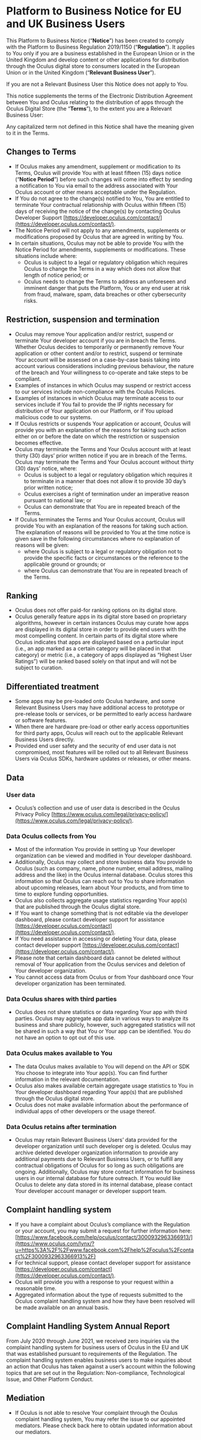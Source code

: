 Platform to Business Notice for EU and UK Business Users
========================================================

This Platform to Business Notice (“**Notice**”) has been created to comply with the Platform to Business Regulation 2019/1150 (“**Regulation**”). It applies to You only if you are a business established in the European Union or in the United Kingdom and develop content or other applications for distribution through the Oculus digital store to consumers located in the European Union or in the United Kingdom (“**Relevant Business User**”).

If you are not a Relevant Business User this Notice does not apply to You.

This notice supplements the terms of the Electronic Distribution Agreement between You and Oculus relating to the distribution of apps through the Oculus Digital Store (the “**Terms**”), to the extent you are a Relevant Business User:

Any capitalized term not defined in this Notice shall have the meaning given to it in the Terms.

Changes to Terms
----------------

* If Oculus makes any amendment, supplement or modification to its Terms, Oculus will provide You with at least fifteen (15) days notice (“**Notice Period**”) before such changes will come into effect by sending a notification to You via email to the address associated with Your Oculus account or other means acceptable under the Regulation.
* If You do not agree to the change(s) notified to You, You are entitled to terminate Your contractual relationship with Oculus within fifteen (15) days of receiving the notice of the change(s) by contacting Oculus Developer Support [https://developer.oculus.com/contact/](https://developer.oculus.com/contact/).
* The Notice Period will not apply to any amendments, supplements or modifications proposed by Oculus that are agreed in writing by You.
* In certain situations, Oculus may not be able to provide You with the Notice Period for amendments, supplements or modifications. These situations include where:
    * Oculus is subject to a legal or regulatory obligation which requires Oculus to change the Terms in a way which does not allow that length of notice period; or
    * Oculus needs to change the Terms to address an unforeseen and imminent danger that puts the Platform, You or any end user at risk from fraud, malware, spam, data breaches or other cybersecurity risks.

Restriction, suspension and termination
---------------------------------------

* Oculus may remove Your application and/or restrict, suspend or terminate Your developer account if you are in breach the Terms. Whether Oculus decides to temporarily or permanently remove Your application or other content and/or to restrict, suspend or terminate Your account will be assessed on a case-by-case basis taking into account various considerations including previous behaviour, the nature of the breach and Your willingness to co-operate and take steps to be compliant.
* Examples of instances in which Oculus may suspend or restrict access to our services include non-compliance with the Oculus Policies.
* Examples of instances in which Oculus may terminate access to our services include if You fail to provide the IP rights necessary for distribution of Your application on our Platform, or if You upload malicious code to our systems.
* If Oculus restricts or suspends Your application or account, Oculus will provide you with an explanation of the reasons for taking such action either on or before the date on which the restriction or suspension becomes effective.
* Oculus may terminate the Terms and Your Oculus account with at least thirty (30) days’ prior written notice if you are in breach of the Terms. Oculus may terminate the Terms and Your Oculus account without thirty (30) days’ notice, where:
    * Oculus is subject to a legal or regulatory obligation which requires it to terminate in a manner that does not allow it to provide 30 day’s prior written notice;
    * Oculus exercises a right of termination under an imperative reason pursuant to national law; or
    * Oculus can demonstrate that You are in repeated breach of the Terms.
* If Oculus terminates the Terms and Your Oculus account, Oculus will provide You with an explanation of the reasons for taking such action. The explanation of reasons will be provided to You at the time notice is given save in the following circumstances where no explanation of reasons will be given:
    * where Oculus is subject to a legal or regulatory obligation not to provide the specific facts or circumstances or the reference to the applicable ground or grounds; or
    * where Oculus can demonstrate that You are in repeated breach of the Terms.

Ranking
-------

* Oculus does not offer paid-for ranking options on its digital store.
* Oculus generally feature apps in its digital store based on proprietary algorithms, however in certain instances Oculus may curate how apps are displayed in its digital store in order to provide end users with the most compelling content. In certain parts of its digital store where Oculus indicates that apps are displayed based on a particular input (i.e., an app marked as a certain category will be placed in that category) or metric (i.e., a category of apps displayed as “Highest User Ratings”) will be ranked based solely on that input and will not be subject to curation.

Differentiated treatment
------------------------

* Some apps may be pre-loaded onto Oculus hardware, and some Relevant Business Users may have additional access to prototype or pre-release tools or services, or be permitted to early access hardware or software features.
* When there are hardware pre-load or other early access opportunities for third party apps, Oculus will reach out to the applicable Relevant Business Users directly.
* Provided end user safety and the security of end user data is not compromised, most features will be rolled out to all Relevant Business Users via Oculus SDKs, hardware updates or releases, or other means.

Data
----

### User data

* Oculus’s collection and use of user data is described in the Oculus Privacy Policy [https://www.oculus.com/legal/privacy-policy/](https://www.oculus.com/legal/privacy-policy/).

### Data Oculus collects from You

* Most of the information You provide in setting up Your developer organization can be viewed and modified in Your developer dashboard.
* Additionally, Oculus may collect and store business data You provide to Oculus (such as company, name, phone number, email address, mailing address and the like) in the Oculus internal database. Oculus stores this information so that Oculus can reach out to You to share information about upcoming releases, learn about Your products, and from time to time to explore funding opportunities.
* Oculus also collects aggregate usage statistics regarding Your app(s) that are published through the Oculus digital store.
* If You want to change something that is not editable via the developer dashboard, please contact developer support for assistance [https://developer.oculus.com/contact](https://developer.oculus.com/contact/).
* If You need assistance in accessing or deleting Your data, please contact developer support [https://developer.oculus.com/contact](https://developer.oculus.com/contact/).
* Please note that certain dashboard data cannot be deleted without removal of Your application from the Oculus services and deletion of Your developer organization.
* You cannot access data from Oculus or from Your dashboard once Your developer organization has been terminated.

### Data Oculus shares with third parties

* Oculus does not share statistics or data regarding Your app with third parties. Oculus may aggregate app data in various ways to analyze its business and share publicly, however, such aggregated statistics will not be shared in such a way that You or Your app can be identified. You do not have an option to opt out of this use.

### Data Oculus makes available to You

* The data Oculus makes available to You will depend on the API or SDK You choose to integrate into Your app(s). You can find further information in the relevant documentation.
* Oculus also makes available certain aggregate usage statistics to You in Your developer dashboard regarding Your app(s) that are published through the Oculus digital store.
* Oculus does not make available information about the performance of individual apps of other developers or the usage thereof.

### Data Oculus retains after termination

* Oculus may retain Relevant Business Users’ data provided for the developer organization until such developer org is deleted. Oculus may archive deleted developer organization information to provide any additional payments due to Relevant Business Users, or to fulfill any contractual obligations of Oculus for so long as such obligations are ongoing. Additionally, Oculus may store contact information for business users in our internal database for future outreach. If You would like Oculus to delete any data stored in its internal database, please contact Your developer account manager or developer support team.

Complaint handling system
-------------------------

* If you have a complaint about Oculus’s compliance with the Regulation or your account, you may submit a request for further information here: [https://www.facebook.com/help/oculus/contact/3000932963366913/](https://www.oculus.com/lynx/?u=https%3A%2F%2Fwww.facebook.com%2Fhelp%2Foculus%2Fcontact%2F3000932963366913%2F)
* For technical support, please contact developer support for assistance [https://developer.oculus.com/contact](https://developer.oculus.com/contact/).
* Oculus will provide you with a response to your request within a reasonable time.
* Aggregated information about the type of requests submitted to the Oculus complaint handling system and how they have been resolved will be made available on an annual basis.

Complaint Handling System Annual Report
---------------------------------------

From July 2020 through June 2021, we received zero inquiries via the complaint handling system for business users of Oculus in the EU and UK that was established pursuant to requirements of the Regulation. The complaint handling system enables business users to make inquiries about an action that Oculus has taken against a user’s account within the following topics that are set out in the Regulation: Non-compliance, Technological Issue, and Other Platform Conduct.

Mediation
---------

* If Oculus is not able to resolve Your complaint through the Oculus complaint handling system, You may refer the issue to our appointed mediators. Please check back here to obtain updated information about our mediators.